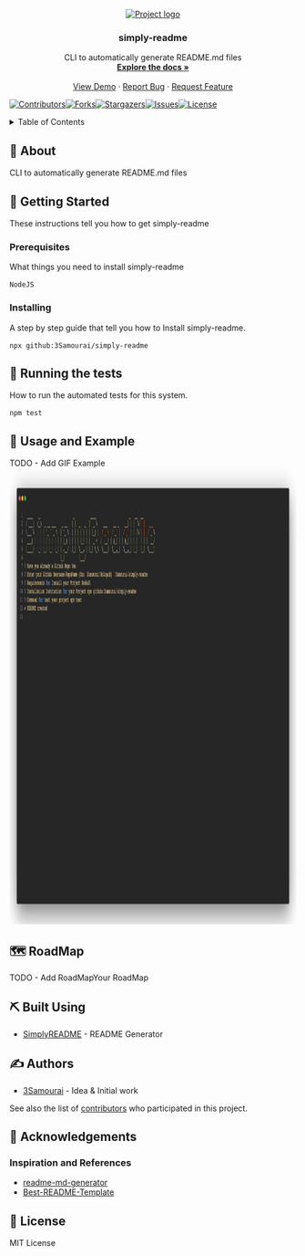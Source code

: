 <!--
*** Thanks for use SimplyREADME.
***
***
*** To find what you do complete. Do a search (Ctrl/Cmd-F) «TODO»
***
-->
<p align="center">
  <a href="" rel="noopener">
 <img width=200px height=200px src="https://via.placeholder.com/200x200.png?text=LOGO" alt="Project logo"></a>
</p>

<h3 align="center">simply-readme</h3>
 <p align="center">
    CLI to automatically generate README.md files
    <br />
    <a href="https://github.com/3Samourai/simply-readme#about"><strong>Explore the docs »</strong></a>
    <br />
    <br />
    <a href="#usage">View Demo</a>
    ·
    <a href="https://github.com/3Samourai/simply-readme/issues">Report Bug</a>
    ·
    <a href="https://github.com/3Samourai/simply-readme/issues">Request Feature</a>
  </p>
  
[![Contributors][contributors-shield]][contributors-url][![Forks][forks-shield]][forks-url][![Stargazers][stars-shield]][stars-url][![Issues][issues-shield]][issues-url][![License][license-shield]][license-url]

<details>
  <summary>Table of Contents</summary>
  <ol>
    <li>
      <a href="#about">About The Project</a>
      <ul>
        <li><a href="#built-with">Built With</a></li>
      </ul>
    </li>
    <li>
      <a href="#getting_started">Getting Started</a>
      <ul>
        <li><a href="#prerequisites">Prerequisites</a></li>
        <li><a href="#installing">Installing</a></li>
      </ul>
    </li>
     <li><a href="#tests">Running the tests</a></li>
    <li><a href="#usage">Usage and Example</a></li>
    <li><a href="#roadmap">Roadmap</a></li>
    <li><a href="#built_using">Built Using</a></li>
    <li><a href="#authors">Authors</a></li>
    <li><a href="#acknowledgement">Acknowledgement</a></li>
    <li><a href="#license">License</a></li>

  </ol>
</details>

## 🧐 About <a name = "about"></a>
CLI to automatically generate README.md files

## 🏁 Getting Started <a name = "getting_started"></a>
These instructions tell you how to get simply-readme

### Prerequisites
What things you need to install simply-readme

```
NodeJS 
```

### Installing
A step by step guide that tell you how to Install simply-readme.

```
npx github:3Samourai/simply-readme
```

## 🔧 Running the tests <a name = "tests"></a>
How to run the automated tests for this system.

```
npm test
```

## 🎈 Usage and Example <a name="usage"></a>
TODO - Add GIF Example
 <img width=800px height=800px src="https://raw.githubusercontent.com/3Samourai/simply-readme/main/lib/img.jpeg" alt="GIF Example"></a>

## 🗺 RoadMap <a name = "roadmap"></a>
TODO - Add RoadMapYour RoadMap

## ⛏️ Built Using <a name = "built_using"></a>
- [SimplyREADME](https://github.com/3Samourai/simply-readme/) - README Generator


## ✍️ Authors <a name = "authors"></a>
- [3Samourai](https://github.com/3Samourai) - Idea & Initial work

See also the list of [contributors](https://github.com/https://github.com/3Samourai/simply-readme/contributors) who participated in this project.

## 🎉 Acknowledgements <a name = "acknowledgement"></a>
### Inspiration and References
- [readme-md-generator](https://github.com/kefranabg/readme-md-generator)
- [Best-README-Template](https://github.com/othneildrew/Best-README-Template)

## 🎉 License <a name = "license"></a>
MIT License

[contributors-shield]: https://img.shields.io/github/contributors/3Samourai/simply-readme.svg?style=for-the-badge 
[contributors-url]: https://github.com/3Samourai/simply-readme/graphs/contributors 
[forks-shield]: https://img.shields.io/github/forks/3Samourai/simply-readme.svg?style=for-the-badge 
[forks-url]: https://github.com/3Samourai/simply-readme/network/members 
[stars-shield]: https://img.shields.io/github/stars/3Samourai/simply-readme.svg?style=for-the-badge 
[stars-url]: https://github.com/3Samourai/simply-readme/stargazers 
[issues-shield]: https://img.shields.io/github/issues/3Samourai/simply-readme.svg?style=for-the-badge 
[issues-url]: https://github.com/3Samourai/simply-readme/issues 
[license-shield]: https://img.shields.io/github/license/3Samourai/simply-readme.svg?style=for-the-badge 
[license-url]: https://github.com/3Samourai/simply-readme/blob/master/LICENSE.txt 
